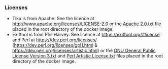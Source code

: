 ### Licenses

* Tika is from Apache. See the licence at http://www.apache.org/licenses/LICENSE-2.0 or the [Apache 2.0.txt](https://github.com/Alfresco/alfresco-community-repo/blob/master/packaging/distribution/src/main/resources/licenses/3rd-party/Apache%202.0.txt) file placed in the root directory of the docker image.
* Exiftool is from Phil Harvey. See licence at https://exiftool.org/#license and Perl at https://dev.perl.org/licenses/ (https://dev.perl.org/licenses/gpl1.html & https://dev.perl.org/licenses/artistic.html) or the [GNU General Public License Version 3.txt](https://github.com/Alfresco/alfresco-community-repo/blob/master/packaging/distribution/src/main/resources/licenses/3rd-party/Perl%20GNU%20License.txt) and [Perl Artistic License.txt](https://github.com/Alfresco/alfresco-community-repo/blob/master/packaging/distribution/src/main/resources/licenses/3rd-party/Perl%20Artistic%20License.txt) files placed in the root directory of the docker image.
